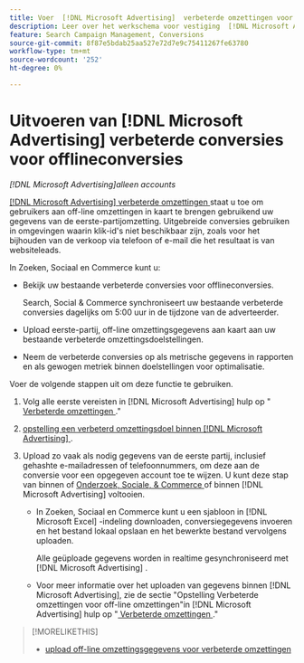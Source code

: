 ```yaml
---
title: Voer  [!DNL Microsoft Advertising]  verbeterde omzettingen voor off-line omzettingen uit
description: Leer over het werkschema voor vestiging  [!DNL Microsoft Advertising]  verbeterde omzettingen voor off-line omzettingen.
feature: Search Campaign Management, Conversions
source-git-commit: 8f87e5bdab25aa527e72d7e9c75411267fe63780
workflow-type: tm+mt
source-wordcount: '252'
ht-degree: 0%

---
```


# Uitvoeren van [!DNL Microsoft Advertising] verbeterde conversies voor offlineconversies

*[!DNL Microsoft Advertising]alleen accounts*

[[!DNL Microsoft Advertising]  verbeterde omzettingen ](https://help.ads.microsoft.com/#apex/ads/en/60178) staat u toe om gebruikers aan off-line omzettingen in kaart te brengen gebruikend uw gegevens van de eerste-partijomzetting. Uitgebreide conversies gebruiken in omgevingen waarin klik-id&#39;s niet beschikbaar zijn, zoals voor het bijhouden van de verkoop via telefoon of e-mail die het resultaat is van websiteleads.

In Zoeken, Sociaal en Commerce kunt u:

* Bekijk uw bestaande verbeterde conversies voor offlineconversies.

  Search, Social &amp; Commerce synchroniseert uw bestaande verbeterde conversies dagelijks om 5:00 uur in de tijdzone van de adverteerder.

* Upload eerste-partij, off-line omzettingsgegevens aan kaart aan uw bestaande verbeterde omzettingsdoelstellingen.

* Neem de verbeterde conversies op als metrische gegevens in rapporten en als gewogen metriek binnen doelstellingen voor optimalisatie.

Voer de volgende stappen uit om deze functie te gebruiken.

1. Volg alle eerste vereisten in [!DNL Microsoft Advertising] hulp op &quot;[ Verbeterde omzettingen ](https://help.ads.microsoft.com/#apex/ads/en/60178).&quot;

1. [ opstelling een verbeterd omzettingsdoel binnen  [!DNL Microsoft Advertising] ](https://help.ads.microsoft.com/#apex/ads/en/60178).

1. Upload zo vaak als nodig gegevens van de eerste partij, inclusief gehashte e-mailadressen of telefoonnummers, om deze aan de conversie voor een opgegeven account toe te wijzen. U kunt deze stap van binnen of [ Onderzoek, Sociale, &amp; Commerce ](/help/search-social-commerce/admin/conversion-metrics/upload-data-offline-conversions.md) of binnen [!DNL Microsoft Advertising] voltooien.

   * In Zoeken, Sociaal en Commerce kunt u een sjabloon in [!DNL Microsoft Excel] -indeling downloaden, conversiegegevens invoeren en het bestand lokaal opslaan en het bewerkte bestand vervolgens uploaden.

     Alle geüploade gegevens worden in realtime gesynchroniseerd met [!DNL Microsoft Advertising] .

   * Voor meer informatie over het uploaden van gegevens binnen [!DNL Microsoft Advertising], zie de sectie &quot;Opstelling Verbeterde omzettingen voor off-line omzettingen&quot;in [!DNL Microsoft Advertising] hulp op &quot;[ Verbeterde omzettingen ](https://help.ads.microsoft.com/#apex/ads/en/60178).&quot;

>[!MORELIKETHIS]
>
>* [ upload off-line omzettingsgegevens voor verbeterde omzettingen ](/help/search-social-commerce/admin/conversion-metrics/upload-data-offline-conversions.md)
